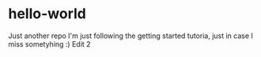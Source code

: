 # hello-world
Just another repo
I'm just following the getting started tutoria, just in case I miss sometyhing :)
Edit 2
